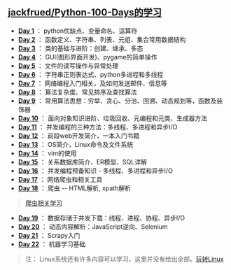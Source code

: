 ## [jackfrued/Python-100-Days的学习](https://github.com/jackfrued/Python-100-Days)

+ [**Day 1**](./1029-day1.md) ： python优缺点、变量命名、运算符
+ [**Day 2**](./1030-Day2.md) ： 函数定义、字符串、列表、元组、集合常用数据结构
+ [**Day 3**](./1031-day3.md) ： 类的基础与进阶：创建、继承、多态
+ [**Day 4**](./1101-day4.md) ： GUI(图形界面开发)、pygame的简单操作
+ [**Day 5**](./1102-day5.md) ： 文件的读写操作与异常处理
+ [**Day 6**](./1104-day6.md) ： 字符串正则表达式、python多进程和多线程
+ [**Day 7**](./1105-day7.md) ： 网络编程入门相关，及如何发送邮件、信息等
+ [**Day 8**](./1106-day8.md) ： 算法复杂度、常见排序及查找算法
+ [**Day 9**](./1107-day9.md) ： 常用算法思想：穷举、贪心、分治、回溯、动态规划等，函数及装饰器
+ [**Day 10**](./1108-day10.md) ： 面向对象知识进阶、垃圾回收、元编程和元类、生成器方法
+ [**Day 11**](./1109-day11.md) ： 并发编程的三种方法：多线程、多进程和异步I/O
+ [**Day 12**](./1110-day12.md) ： 前段web开发简介，一本入门书籍
+ [**Day 13**](./1111-day13.md) ： OS简介，Linux命令及文件系统
+ [**Day 14**](./1112-day14.md) ： vim的使用   
+ [**Day 15**](./1113-day15.md) ： 关系数据库简介、ER模型、SQL详解
+ [**Day 16**](./1114-day16.md) ： 并发编程预备知识 - 多线程、多进程和异步I/O
+ [**Day 17**](./1115-day17.md) ： 网络爬虫和相关工具
+ [**Day 18**](./1118-day18.md) ： 爬虫 -- HTML解析, xpath解析
> [爬虫相关学习](https://github.com/2048JiaLi/PY3_privacy/tree/master/%E7%88%AC%E8%99%AB)
+ [**Day 19**](./1120-day19.md) ： 数据存储于并发下载：线程、进程、协程、异步I/O
+ [**Day 20**](./1121-day20.md) ： 动态内容解析：JavaScript逆向、Selenium 
+ [**Day 21**](./1122-day21.md) ： Scrapy入门
+ [**Day 22**](./1125-day22.md) ： 机器学习基础

> 注： Linux系统还有许多内容可以学习，这里并没有给出全部。[玩转Linux](https://github.com/jackfrued/Python-100-Days/blob/master/Day31-35/31-35.%E7%8E%A9%E8%BD%ACLinux%E6%93%8D%E4%BD%9C%E7%B3%BB%E7%BB%9F.md)
